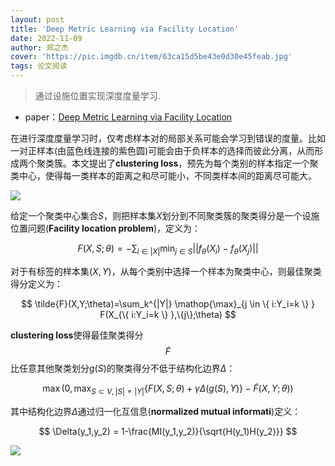 ```yaml
---
layout: post
title: 'Deep Metric Learning via Facility Location'
date: 2022-11-09
author: 郑之杰
cover: 'https://pic.imgdb.cn/item/63ca15d5be43e0d30e45feab.jpg'
tags: 论文阅读
---
```


> 通过设施位置实现深度度量学习.

- paper：[Deep Metric Learning via Facility Location](https://arxiv.org/abs/1612.01213)

在进行深度度量学习时，仅考虑样本对的局部关系可能会学习到错误的度量。比如一对正样本(由蓝色线连接的紫色圆)可能会由于负样本的选择而彼此分离，从而形成两个聚类簇。本文提出了**clustering loss**，预先为每个类别的样本指定一个聚类中心，使得每一类样本的距离之和尽可能小，不同类样本间的距离尽可能大。

![](https://pic.imgdb.cn/item/63ca176ebe43e0d30e48fcc8.jpg)

给定一个聚类中心集合$S$，则把样本集$X$划分到不同聚类簇的聚类得分是一个设施位置问题(**Facility location problem**)，定义为：

$$ F(X,S;\theta) = -\sum_{i \in |X|} \mathop{\min}_{j \in S} ||f_{\theta}(X_i)-f_{\theta}(X_j)|| $$

对于有标签的样本集$(X,Y)$，从每个类别中选择一个样本为聚类中心，则最佳聚类得分定义为：

$$ \tilde{F}(X,Y;\theta)=\sum_k^{|Y|} \mathop{\max}_{j \in \{ i:Y_i=k \} }  F(X_{\{ i:Y_i=k \} },\{j\};\theta) $$

**clustering loss**使得最佳聚类得分$$\tilde{F}$$比任意其他聚类划分$g(S)$的聚类得分不低于结构化边界$\Delta$：

$$ \max(0, \mathop{\max}_{S \subset V,|S| = |Y|} \{ F(X,S;\theta)+\gamma \Delta(g(S),Y) \} - \tilde{F}(X,Y;\theta) ) $$

其中结构化边界$\Delta$通过归一化互信息(**normalized mutual informati**)定义：

$$ \Delta(y_1,y_2) = 1-\frac{MI(y_1,y_2)}{\sqrt{H(y_1)H(y_2)}} $$

![](https://pic.imgdb.cn/item/63ca1d5fbe43e0d30e5041c4.jpg)